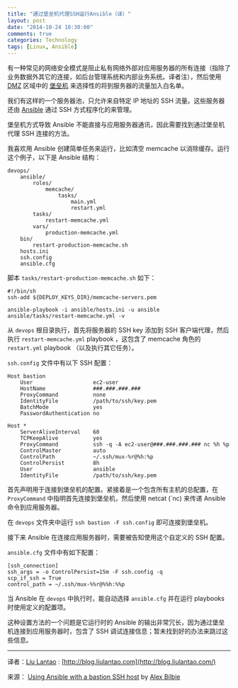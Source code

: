 ```yaml
---
title: "通过堡垒机代理SSH运行Ansible（译）"
layout: post
date: "2014-10-24 10:30:00"
comments: true
categories: Technology
tags: [Linux, Ansible]
---
```


有一种常见的网络安全模式是阻止私有网络外部对应用服务器的所有连接（指除了业务数据外其它的连接，如后台管理系统和内部业务系统。译者注），然后使用 [DMZ](http://en.wikipedia.org/wiki/DMZ_%28computing%29) 区域中的 [堡垒机](http://en.wikipedia.org/wiki/Bastion_host) 来选择性的将到服务器的流量加入白名单。

我们有这样的一个服务器池，只允许来自特定 IP 地址的 SSH 流量。这些服务器还由 [Ansible](http://www.ansible.com/) 通过 SSH 方式程序化的来管理。

堡垒机方式导致 Ansible 不能直接与应用服务器通讯，因此需要找到通过堡垒机代理 SSH 连接的方法。

我喜欢用 Ansible 创建简单任务来运行，比如清空 memcache 以消除缓存。运行这个例子，以下是 Ansible 结构：


    devops/
        ansible/
            roles/
                memcache/
                    tasks/
                        main.yml
                        restart.yml
            tasks/
                restart-memcache.yml
            vars/
                production-memcache.yml
        bin/
            restart-production-memcache.sh
        hosts.ini
        ssh.config
        ansible.cfg


脚本 `tasks/restart-production-memcache.sh` 如下：


    #!/bin/sh
    ssh-add ${DEPLOY_KEYS_DIR}/memcache-servers.pem
    
    ansible-playbook -i ansible/hosts.ini -u ansible ansible/tasks/restart-memcache.yml -v


从 `devops` 根目录执行，首先将服务器的 SSH key 添加到 SSH 客户端代理，然后执行 `restart-memcache.yml` playbook ，这包含了 memcache 角色的 `restart.yml` playbook （以及执行其它任务）。

`ssh.config` 文件中有以下 SSH 配置：


    Host bastion
        User                   ec2-user
        HostName               ###.###.###.###
        ProxyCommand           none
        IdentityFile           /path/to/ssh/key.pem
        BatchMode              yes
        PasswordAuthentication no
    
    Host *
        ServerAliveInterval    60
        TCPKeepAlive           yes
        ProxyCommand           ssh -q -A ec2-user@###.###.###.### nc %h %p
        ControlMaster          auto
        ControlPath            ~/.ssh/mux-%r@%h:%p
        ControlPersist         8h
        User                   ansible
        IdentityFile           /path/to/ssh/key.pem


首先声明用于连接到堡垒机的配置。紧接着是一个包含所有主机的总配置，在 `ProxyCommand` 中指明首先连接到堡垒机，然后使用 netcat (`nc) 来传递 Ansible 命令到应用服务器。

在 `devops` 文件夹中运行 `ssh bastion -F ssh.config` 即可连接到堡垒机。

接下来 Ansible 在连接应用服务器时，需要被告知使用这个自定义的 SSH 配置。

`ansible.cfg` 文件中有如下配置：


    [ssh_connection]
    ssh_args = -o ControlPersist=15m -F ssh.config -q
    scp_if_ssh = True
    control_path = ~/.ssh/mux-%%r@%%h:%%p


当 Ansible 在 `devops` 中执行时，能自动选择 `ansible.cfg` 并在运行 playbooks 时使用定义的配置项。

这种设置方法的一个问题是它运行时的 Ansible 的输出非常冗长，因为通过堡垒机连接到应用服务器时，包含了 SSH 调试连接信息；暂未找到好的办法来跳过这些信息。

--------

译者：[Liu Lantao](https://github.com/Lax) : [http://blog.liulantao.com](http://blog.liulantao.com/)

来源：
[Using Ansible with a bastion SSH host](http://alexbilbie.com/2014/07/using-ansible-with-a-bastion-host/) by [Alex Bilbie](https://github.com/alexbilbie)
